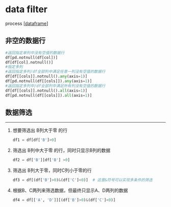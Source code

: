 # data filter
process [[dataframe]]

## 非空的数据行
```python
#返回指定单列中没有空值的数据行
df[pd.notnull(df[col])]
df[df[col].notnull()]
#指定多列
#返回指定多列/df全部列中满足任意一列没有空值的数据行
df[df[[cols]].notnull().any(axis=1)] 
df[pd.notnull(df[[cols]]).any(axis=1)]
#返回指定多列中/df全部列中满足所有列没有空值的数据行
df[df[[cols]].notnull().all(axis=1)] 
df[pd.notnull(df[[cols]]).all(axis=1)]
```

## 数据筛选
---
1. 想要筛选出 B列大于零 的行
    ```python
    df1 = df[df['B']>0]
    ```
2. 筛选出 B列中大于零 的行，同时只显示B列的数据
    ```python
    df2 = df['B'][df['B'] >0] 
    ```
3. 筛选出 B列大于零，同时C列小于零的行
    ```python
    df3 = df[(df['B']>0)&(df['C']<0)]  # 这里&符号可以实现多条件的筛选
    ```
4. 根据B、C两列来筛选数据，但最终只显示A、D两列的数据
    ```python
    df4 = df[['A', 'D']][(df['B']>0)&(df['C']<0)]  
    ```

[//begin]: # "Autogenerated link references for markdown compatibility"
[dataframe]: dataframe "dataframe"
[//end]: # "Autogenerated link references"